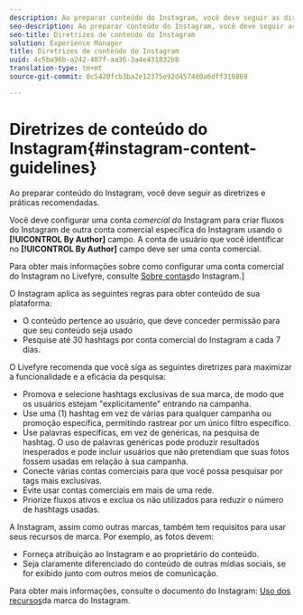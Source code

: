 ```yaml
---
description: Ao preparar conteúdo do Instagram, você deve seguir as diretrizes e práticas recomendadas.
seo-description: Ao preparar conteúdo do Instagram, você deve seguir as diretrizes e práticas recomendadas.
seo-title: Diretrizes de conteúdo do Instagram
solution: Experience Manager
title: Diretrizes de conteúdo do Instagram
uuid: 4c5ba96b-a242-407f-aa36-3a4e431832b8
translation-type: tm+mt
source-git-commit: 0c5420fcb3ba2e12375e92d4574d0a6dff310869

---
```



# Diretrizes de conteúdo do Instagram{#instagram-content-guidelines}

Ao preparar conteúdo do Instagram, você deve seguir as diretrizes e práticas recomendadas.

Você deve configurar uma conta *comercial do* Instagram para criar fluxos do Instagram de outra conta comercial específica do Instagram usando o **[!UICONTROL By Author]** campo. A conta de usuário que você identificar no **[!UICONTROL By Author]** campo deve ser uma conta comercial.

Para obter mais informações sobre como configurar uma conta comercial do Instagram no Livefyre, consulte [Sobre contas](../c-users-creating-accounts-with-studio-access/t-configure-social-accout-instagram/c-about-instagram-accounts.md#c_about_instagram_accounts)do Instagram.]

O Instagram aplica as seguintes regras para obter conteúdo de sua plataforma:

* O conteúdo pertence ao usuário, que deve conceder permissão para que seu conteúdo seja usado
* Pesquise até 30 hashtags por conta comercial do Instagram a cada 7 dias.

O Livefyre recomenda que você siga as seguintes diretrizes para maximizar a funcionalidade e a eficácia da pesquisa:

* Promova e selecione hashtags exclusivas de sua marca, de modo que os usuários estejam "explicitamente" entrando na campanha.
* Use uma (1) hashtag em vez de várias para qualquer campanha ou promoção específica, permitindo rastrear por um único filtro específico.
* Use palavras específicas, em vez de genéricas, na pesquisa de hashtag. O uso de palavras genéricas pode produzir resultados inesperados e pode incluir usuários que não pretendiam que suas fotos fossem usadas em relação à sua campanha.
* Conecte várias contas comerciais para que você possa pesquisar por tags mais exclusivas.
* Evite usar contas comerciais em mais de uma rede.
* Priorize fluxos ativos e exclua os não utilizados para reduzir o número de hashtags usadas.

A Instagram, assim como outras marcas, também tem requisitos para usar seus recursos de marca. Por exemplo, as fotos devem:

* Forneça atribuição ao Instagram e ao proprietário do conteúdo.
* Seja claramente diferenciado do conteúdo de outras mídias sociais, se for exibido junto com outros meios de comunicação.

Para obter mais informações, consulte o documento do Instagram: [Uso dos recursos](https://help.instagram.com/304689166306603)da marca do Instagram.
